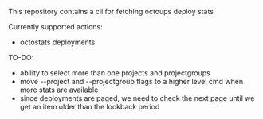 This repository contains a cli for fetching octoups deploy stats

Currently supported actions:
- octostats deployments

TO-DO:
- ability to select more than one projects and projectgroups
- move --project and --projectgroup flags to a higher level cmd when more stats are available
- since deployments are paged, we need to check the next page until we get an item older than the lookback period